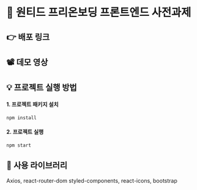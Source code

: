# 🚩 원티드 프리온보딩 프론트엔드 사전과제
## 👉 배포 링크

## 📽️ 데모 영상

## 💡 프로젝트 실행 방법
#### 1. 프로젝트 패키지 설치
```
npm install
```
#### 2. 프로젝트 실행
```
npm start
```

## 📂 사용 라이브러리
Axios, react-router-dom
styled-components, react-icons, bootstrap

